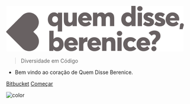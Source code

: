 ![logo](_media/logo.svg)

> Diversidade em Código

- Bem vindo ao coração de Quem Disse Berenice.

[Bitbucket](https://bitbucket.org/grupoboticario/qdb-ecomm/)
[Começar](/start)

<!-- background color -->

![color](#f5f5f5)